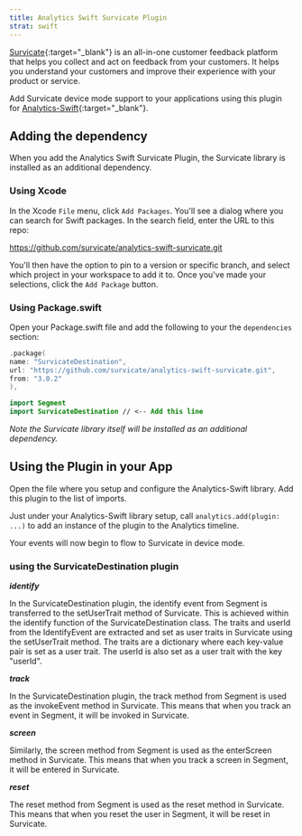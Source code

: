 ```yaml
---
title: Analytics Swift Survicate Plugin
strat: swift
---
```


[Survicate](https://survicate.com/){:target="_blank"} is an all-in-one customer feedback platform that helps you collect and act on feedback from your customers. It helps you understand your customers and improve their experience with your product or service.

Add Survicate device mode support to your applications using this plugin for [Analytics-Swift](https://github.com/segmentio/analytics-swift){:target="_blank"}.

## Adding the dependency

When you add the Analytics Swift Survicate Plugin, the Survicate library is installed as an additional dependency.

### Using Xcode
In the Xcode `File` menu, click `Add Packages`.  You'll see a dialog where you can search for Swift packages.  In the search field, enter the URL to this repo:

https://github.com/survicate/analytics-swift-survicate.git

You'll then have the option to pin to a version or specific branch, and select which project in your workspace to add it to.  Once you've made your selections, click the `Add Package` button.  

### Using Package.swift

Open your Package.swift file and add the following to your the `dependencies` section:

```swift
.package(
name: "SurvicateDestination",
url: "https://github.com/survicate/analytics-swift-survicate.git",
from: "3.0.2"
),
```

```swift
import Segment
import SurvicateDestination // <-- Add this line
```

*Note the Survicate library itself will be installed as an additional dependency.*

## Using the Plugin in your App

Open the file where you setup and configure the Analytics-Swift library. Add this plugin to the list of imports.

Just under your Analytics-Swift library setup, call `analytics.add(plugin: ...)` to add an instance of the plugin to the Analytics timeline.

Your events will now begin to flow to Survicate in device mode.

### using the SurvicateDestination plugin

***identify***

In the SurvicateDestination plugin, the identify event from Segment is transferred to the setUserTrait method of Survicate. This is achieved within the identify function of the SurvicateDestination class. The traits and userId from the IdentifyEvent are extracted and set as user traits in Survicate using the setUserTrait method. The traits are a dictionary where each key-value pair is set as a user trait. The userId is also set as a user trait with the key "userId".

***track***

In the SurvicateDestination plugin, the track method from Segment is used as the invokeEvent method in Survicate. This means that when you track an event in Segment, it will be invoked in Survicate.

***screen***

Similarly, the screen method from Segment is used as the enterScreen method in Survicate. This means that when you track a screen in Segment, it will be entered in Survicate.

***reset***

The reset method from Segment is used as the reset method in Survicate. This means that when you reset the user in Segment, it will be reset in Survicate.